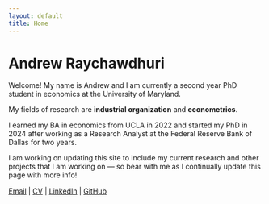 ```yaml
---
layout: default
title: Home
---
```


# Andrew Raychawdhuri

Welcome! My name is Andrew and I am currently a second year PhD student in economics at the University of Maryland.  

My fields of research are **industrial organization** and **econometrics**.  

I earned my BA in economics from UCLA in 2022 and started my PhD in 2024 after working as a Research Analyst at the Federal Reserve Bank of Dallas for two years.  

I am working on updating this site to include my current research and other projects that I am working on — so bear with me as I continually update this page with more info!

<div style="margin-top:15px;">
  <a href="mailto:andrew.raychawdhuri@gmail.com">Email</a> |
  <a href="/files/cv.pdf">CV</a> |
  <a href="www.linkedin.com/in/andrew-raychawdhuri-3a2318182">LinkedIn</a> |
  <a href="https://github.com/andrewraychawdhuri">GitHub</a>
</div>